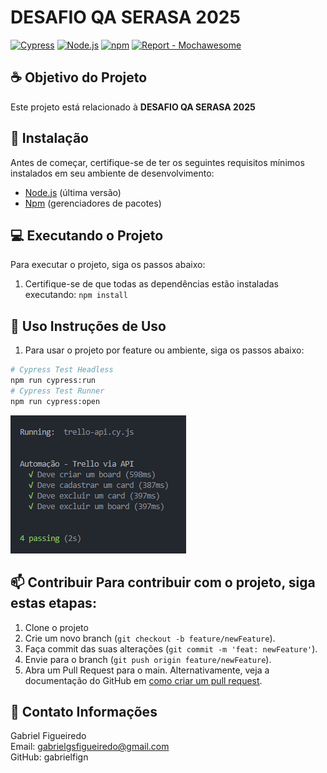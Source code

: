 # DESAFIO QA SERASA 2025

[
![Cypress
](https://img.shields.io/badge/-cypress-%23E5E5E5?style=for-the-badge&logo=cypress&logoColor=058a5e)](https://www.cypress.io/)
[
![Node.js
](https://img.shields.io/badge/node.js-6DA55F?style=for-the-badge&logo=node.js&logoColor=white)](https://nodejs.org/)
[
![npm
](https://img.shields.io/badge/NPM-%23CB3837.svg?style=for-the-badge&logo=npm&logoColor=white)](https://www.npmjs.com/)
[![Report - Mochawesome](https://img.shields.io/badge/-mocha-%238D6748?style=for-the-badge&logo=mocha&logoColor=white)](https://www.npmjs.com/package/mochawesome)  


## ☕ Objetivo do Projeto

Este projeto está relacionado à **DESAFIO QA SERASA 2025**

## 🚀 Instalação

Antes de começar, certifique-se de ter os seguintes requisitos mínimos instalados em seu ambiente de desenvolvimento:

- [Node.js](https://nodejs.org) (última versão)
- [Npm](https://www.npmjs.com) (gerenciadores de pacotes)



## 💻 Executando o Projeto

Para executar o projeto, siga os passos abaixo:

1. Certifique-se de que todas as dependências estão instaladas executando:
``npm install``

## 📝 Uso Instruções de Uso
1. Para usar o projeto por feature ou ambiente, siga os passos abaixo:
 ```bash 
 # Cypress Test Headless
 npm run cypress:run
 # Cypress Test Runner
 npm run cypress:open
``` 
![report-mocha](image.png)

## 📫 Contribuir Para contribuir com o projeto, siga estas etapas: 

1. Clone o projeto 
2. Crie um novo branch (`git checkout -b feature/newFeature`). 
3. Faça commit das suas alterações (`git commit -m 'feat: newFeature'`). 
4. Envie para o branch (`git push origin feature/newFeature`). 
5. Abra um Pull Request para o main. Alternativamente, veja a documentação do GitHub em [como criar um pull request](https://help.github.com/en/github/collaborating-with-issues-and-pull-requests/creating-a-pull-request). 


## 🤝 Contato Informações
Gabriel Figueiredo<br>
Email: gabrielgsfigueiredo@gmail.com<br>
GitHub: gabrielfign
